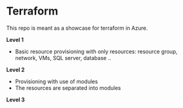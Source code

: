 # Terraform

This repo is meant as a showcase for terraform in Azure.



**Level 1**

- Basic resource provisioning with only resources: resource group, network, VMs, SQL server, database ..

**Level 2**

- Provisioning with use of modules
- The resources are separated into modules 

**Level 3**



